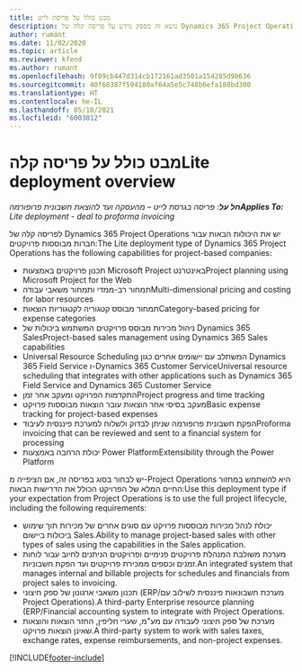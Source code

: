 ```yaml
---
title: מבט כולל על פריסת לייט
description: נושא זה מספק מידע על פריסה קלה‬ של Dynamics 365 Project Operations.
author: rumant
ms.date: 11/02/2020
ms.topic: article
ms.reviewer: kfend
ms.author: rumant
ms.openlocfilehash: 9f09cb447d314cb172161ad3501a154285d9b636
ms.sourcegitcommit: 40f68387f594180af64a5e5c748b6efa188bd300
ms.translationtype: HT
ms.contentlocale: he-IL
ms.lasthandoff: 05/10/2021
ms.locfileid: "6003812"
---
```

# <a name="lite-deployment-overview"></a><span data-ttu-id="eb506-103">מבט כולל על פריסה קלה</span><span class="sxs-lookup"><span data-stu-id="eb506-103">Lite deployment overview</span></span>

<span data-ttu-id="eb506-104">_**חל על**: פריסה בגרסת לייט – מהעסקה ועד להוצאת חשבונית פרופורמה_</span><span class="sxs-lookup"><span data-stu-id="eb506-104">_**Applies To:** Lite deployment - deal to proforma invoicing_</span></span>

<span data-ttu-id="eb506-105">לפריסה קלה‬ של Dynamics 365 Project Operations יש את היכולות הבאות עבור חברות מבוססות פרויקטים:</span><span class="sxs-lookup"><span data-stu-id="eb506-105">The Lite deployment type of Dynamics 365 Project Operations has the following capabilities for project-based companies:</span></span>

- <span data-ttu-id="eb506-106">תכנון פרויקטים באמצעות Microsoft Project באינטרנט</span><span class="sxs-lookup"><span data-stu-id="eb506-106">Project planning using Microsoft Project for the Web</span></span>
- <span data-ttu-id="eb506-107">תמחור רב-ממדי ותמחור משאבי עבודה</span><span class="sxs-lookup"><span data-stu-id="eb506-107">Multi-dimensional pricing and costing for labor resources</span></span>
- <span data-ttu-id="eb506-108">תמחור מבוסס קטגוריה לקטגוריות הוצאות</span><span class="sxs-lookup"><span data-stu-id="eb506-108">Category-based pricing for expense categories</span></span>
- <span data-ttu-id="eb506-109">ניהול מכירות מבוסס פרויקטים המשתמש ביכולות של Dynamics 365 Sales</span><span class="sxs-lookup"><span data-stu-id="eb506-109">Project-based sales management using Dynamics 365 Sales capabilities</span></span>
- <span data-ttu-id="eb506-110">Universal Resource Scheduling המשתלב עם יישומים אחרים כגון Dynamics 365 Field Service ו-Dynamics 365 Customer Service</span><span class="sxs-lookup"><span data-stu-id="eb506-110">Universal resource scheduling that integrates with other applications such as Dynamics 365 Field Service and Dynamics 365 Customer Service</span></span>
- <span data-ttu-id="eb506-111">התקדמות הפרויקט ומעקב אחר זמן</span><span class="sxs-lookup"><span data-stu-id="eb506-111">Project progress and time tracking</span></span>
- <span data-ttu-id="eb506-112">מעקב בסיסי אחר הוצאות עובר הוצאות מבוססות פרויקט</span><span class="sxs-lookup"><span data-stu-id="eb506-112">Basic expense tracking for project-based expenses</span></span>
- <span data-ttu-id="eb506-113">הפקת חשבונית פרופורמה שניתן לבדוק ולשלוח למערכת פיננסית לעיבוד</span><span class="sxs-lookup"><span data-stu-id="eb506-113">Proforma invoicing that can be reviewed and sent to a financial system for processing</span></span>
- <span data-ttu-id="eb506-114">יכולת הרחבה באמצעות Power Platform</span><span class="sxs-lookup"><span data-stu-id="eb506-114">Extensibility through the Power Platform</span></span>

<span data-ttu-id="eb506-115">יש לבחור בסוג בפריסה זה, אם הציפייה מ-Project Operations היא להשתמש במחזור החיים המלא של הפרויקט הכולל את הדרישות הבאות:</span><span class="sxs-lookup"><span data-stu-id="eb506-115">Use this deployment type if your expectation from Project Operations is to use the full project lifecycle, including the following requirements:</span></span>

- <span data-ttu-id="eb506-116">יכולת לנהל מכירות מבוססות פרויקט עם סוגים אחרים של מכירות תוך שימוש ביכולות ביישום Sales.</span><span class="sxs-lookup"><span data-stu-id="eb506-116">Ability to manage project-based sales with other types of sales using the capabilities in the Sales application.</span></span>
- <span data-ttu-id="eb506-117">מערכת משולבת המנהלת פרויקטים פנימיים ופרויקטים הניתנים לחיוב עבור לוחות זמנים וכספים ממכירת פרויקטים ועד הפקת חשבוניות.</span><span class="sxs-lookup"><span data-stu-id="eb506-117">An integrated system that manages internal and billable projects for schedules and financials from project sales to invoicing.</span></span>
- <span data-ttu-id="eb506-118">תכנון משאבי ארגונון של ספק חיצוני (ERP/מערכת חשבונאות פיננסית לשילוב עם Project Operations‏)‎.</span><span class="sxs-lookup"><span data-stu-id="eb506-118">A third-party Enterprise resource planning (ERP/Financial accounting system to integrate with Project Operations.</span></span>
- <span data-ttu-id="eb506-119">מערכת של ספק חיצוני לעבודה עם מע"מ, שערי חליפין, החזר הוצאות והוצאות שאינן הוצאות פרויקט.</span><span class="sxs-lookup"><span data-stu-id="eb506-119">A third-party system to work with sales taxes, exchange rates, expense reimbursements, and non-project expenses.</span></span>


[!INCLUDE[footer-include](../includes/footer-banner.md)]